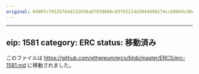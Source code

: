 ```yaml
---
original: 04807c7052bf64d232b50a87839b66c83fb5214d3044d98174ccb004dc98e4e7
---
```


---
eip: 1581
category: ERC
status: 移動済み
---

このファイルは https://github.com/ethereum/ercs/blob/master/ERCS/erc-1581.md に移動されました。